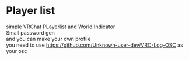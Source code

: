 # Player list

simple VRChat PLayerlist and World Indicator                              
Small password gen                                                     
and you can make your own profile                                                             
you need to use https://github.com/Unknown-user-dev/VRC-Log-OSC as your osc
